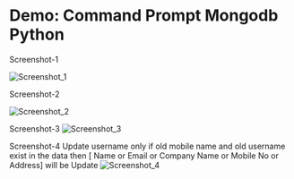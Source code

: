 # Demo: Command Prompt Mongodb Python

Screenshot-1

![Screenshot_1](https://user-images.githubusercontent.com/100277811/158311071-343f9b04-d410-4237-823e-67c963c62a5f.png)

Screenshot-2

![Screenshot_2](https://user-images.githubusercontent.com/100277811/158311347-1672d2a7-db11-4426-a0c4-da43c777ebaf.png)

Screenshot-3
![Screenshot_3](https://user-images.githubusercontent.com/100277811/158311381-8e2640bc-6552-464e-91cf-185153ba7fa1.png)

Screenshot-4
Update username only if old mobile name and old username exist in the data then [ Name or Email or Company Name or Mobile No or Address] will be Update
![Screenshot_4](https://user-images.githubusercontent.com/100277811/158311712-9d5146f9-1297-4428-b0dc-593d88e66c86.png)
